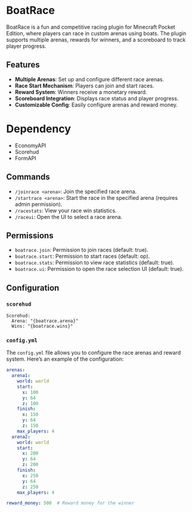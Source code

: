 # BoatRace

BoatRace is a fun and competitive racing plugin for Minecraft Pocket Edition, where players can race in custom arenas using boats. The plugin supports multiple arenas, rewards for winners, and a scoreboard to track player progress.

## Features

- **Multiple Arenas**: Set up and configure different race arenas.
- **Race Start Mechanism**: Players can join and start races.
- **Reward System**: Winners receive a monetary reward.
- **Scoreboard Integration**: Displays race status and player progress.
- **Customizable Config**: Easily configure arenas and reward money.
# Dependency
- EconomyAPI
- Scorehud
- FormAPI

## Commands

- `/joinrace <arena>`: Join the specified race arena.
- `/startrace <arena>`: Start the race in the specified arena (requires admin permission).
- `/racestats`: View your race win statistics.
- `/raceui`: Open the UI to select a race arena.

## Permissions

- `boatrace.join`: Permission to join races (default: true).
- `boatrace.start`: Permission to start races (default: op).
- `boatrace.stats`: Permission to view race statistics (default: true).
- `boatrace.ui`: Permission to open the race selection UI (default: true).

## Configuration

### `scorehud`
```
Scorehud:
  Arena: "{boatrace.arena}"
  Wins: "{boatrace.wins}"
```

### `config.yml`

The `config.yml` file allows you to configure the race arenas and reward system. Here’s an example of the configuration:

```yaml
arenas:
  arena1:
    world: world
    start:
      x: 100
      y: 64
      z: 100
    finish:
      x: 150
      y: 64
      z: 150
    max_players: 4
  arena2:
    world: world
    start:
      x: 200
      y: 64
      z: 200
    finish:
      x: 250
      y: 64
      z: 250
    max_players: 4

reward_money: 500  # Reward money for the winner
